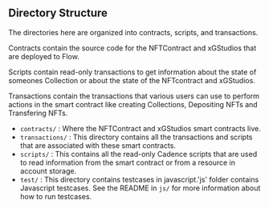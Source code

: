 ## Directory Structure

The directories here are organized into contracts, scripts, and transactions.

Contracts contain the source code for the NFTContract and xGStudios that are deployed to Flow.

Scripts contain read-only transactions to get information about
the state of someones Collection or about the state of the NFTcontract and xGStudios.

Transactions contain the transactions that various users can use
to perform actions in the smart contract like creating Collections, Depositing NFTs and Transfering NFTs.

 - `contracts/` : Where the NFTContract and xGStudios smart contracts live.
 - `transactions/` : This directory contains all the transactions and scripts
 that are associated with these smart contracts.
 - `scripts/`  : This contains all the read-only Cadence scripts 
 that are used to read information from the smart contract
 or from a resource in account storage.
 - `test/` : This directory contains testcases in javascript.'js' folder contains Javascript testcases.
 See the README in `js/` for more information
 about how to run testcases.